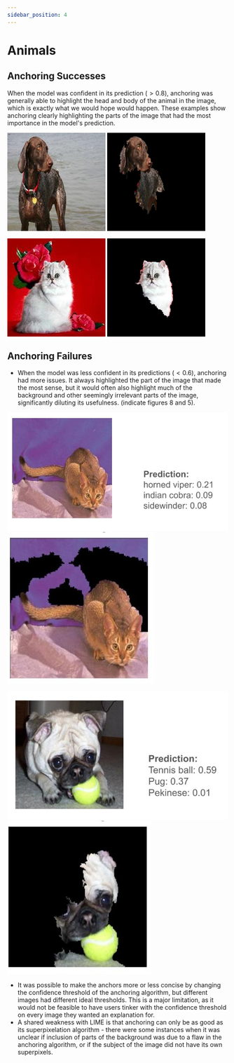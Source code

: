 ```yaml
---
sidebar_position: 4
---
```


# Animals

## Anchoring Successes

When the model was confident in its prediction $(>0.8)$, anchoring was generally able to highlight the head and body of the animal in the image, which is exactly what we would hope would happen. These examples show anchoring clearly highlighting the parts of the image that had the most importance in the model's prediction. 

![Figure 1](/img/anchoring/german-shorthaired.jpg "A picture of a dog")
![Figure 1](/img/anchoring/german-shorthaired-anchor.png "The dog's anchor")

![Figure 2](/img/anchoring/roses-cat.jpg "A picture of a cat")
![Figure 2](/img/anchoring/roses-cat-anchor.png "The cat's anchor")


## Anchoring Failures

- When the model was less confident in its predictions $(<0.6)$, anchoring had more issues. It always highlighted the part of the image that made the most sense, but it would often also highlight much of the background and other seemingly irrelevant parts of the image, significantly diluting its usefulness. (indicate figures 8 and 5). 

![Figure 3](/img/anchoring/viper-predictions.jpg "A picture of a cat, predicted to be a snake")
![Figure 3](/img/anchoring/viper-anchor.jpg "The anchor for the snake prediction")

![Figure 4](/img/anchoring/pug-predictions.jpg "A picture of a pug with a tennis ball, predicted as a tennis ball")
![Figure 4](/img/anchoring/tennis-ball-anchor.jpg "The anchor for the tennis ball prediction")

- It was possible to make the anchors more or less concise by changing the confidence threshold of the anchoring algorithm, but different images had different ideal thresholds. This is a major limitation, as it would not be feasible to have users tinker with the confidence threshold on every image they wanted an explanation for.
- A shared weakness with LIME is that anchoring can only be as good as its superpixelation algorithm - there were some instances when it was unclear if inclusion of parts of the background was due to a flaw in the anchoring algorithm, or if the subject of the image did not have its own superpixels. 
